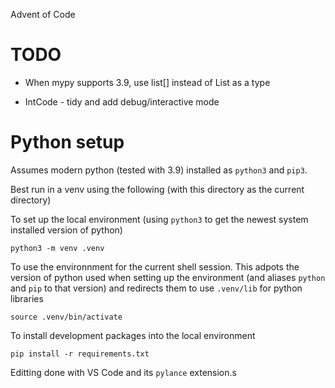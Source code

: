 Advent of Code

# TODO
- When mypy supports 3.9, use list[] instead of List as a type

- IntCode - tidy and add debug/interactive mode


# Python setup

Assumes modern python (tested with 3.9) installed as `python3` and `pip3`.

Best run in a venv using the following (with this directory as the current directory)

To set up the local environment (using `python3` to get the newest system installed version
of python)

```{sh}
python3 -m venv .venv
```

To use the environnment for the current shell session. This adpots the version of python used
when setting up the environment (and aliases `python` and `pip` to that version) and redirects
them to use `.venv/lib` for python libraries

```{sh}
source .venv/bin/activate
```

To install development packages into the local environment

```{sh}
pip install -r requirements.txt
```

Editting done with VS Code and its `pylance` extension.s


